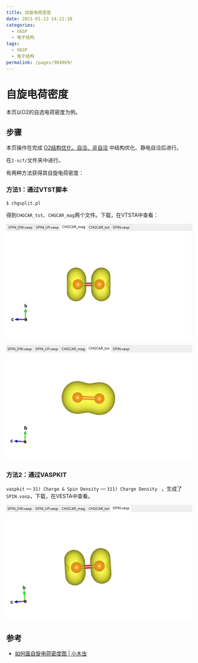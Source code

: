 ```yaml
---
title: 自旋电荷密度
date: 2021-01-13 14:21:10
categories: 
  - VASP
  - 电子结构
tags: 
  - VASP
  - 电子结构
permalink: /pages/904969/
---
```


# 自旋电荷密度

本页以O2的自选电荷密度为例。

## 步骤

本页操作在完成 [O2结构优化、自洽、非自洽](..\02.结构优化与静电自洽\02.vasp-opt.md) 中结构优化、静电自洽后进行。

在`2-scf/`文件夹中进行。

有两种方法获得其自旋电荷密度：

### 方法1：通过VTST脚本

```
$ chgsplit.pl
```

得到`CHGCAR_tot`、`CHGCAR_mag`两个文件。下载，在VTSTA中查看：

![CHGCAR_mag](./assets/image-20210113153101169.png)

![CHGCAR_tot](./assets/image-20210113153420058.png)



### 方法2：通过VASPKIT

`vaspkit` — `31) Charge & Spin Density` — `311) Charge Density ` ，生成了`SPIN.vasp`，下载，在VESTA中查看。

![SPIN.vasp](./assets/image-20210113153458361.png)

## 参考

-  [如何画自旋电荷密度图 | 小木虫](http://muchong.com/t-10821450-1)